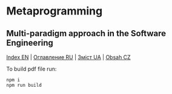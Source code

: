 # Metaprogramming

## Multi-paradigm approach in the Software Engineering

[Index EN](content/en/Index.md) | [Оглавление RU](content/ru/Index.md) | [Зміст UA](content/ua/Index.md) | [Obsah CZ](content/cz/Index.md)

To build pdf file run:

```
npm i
npm run build
```
